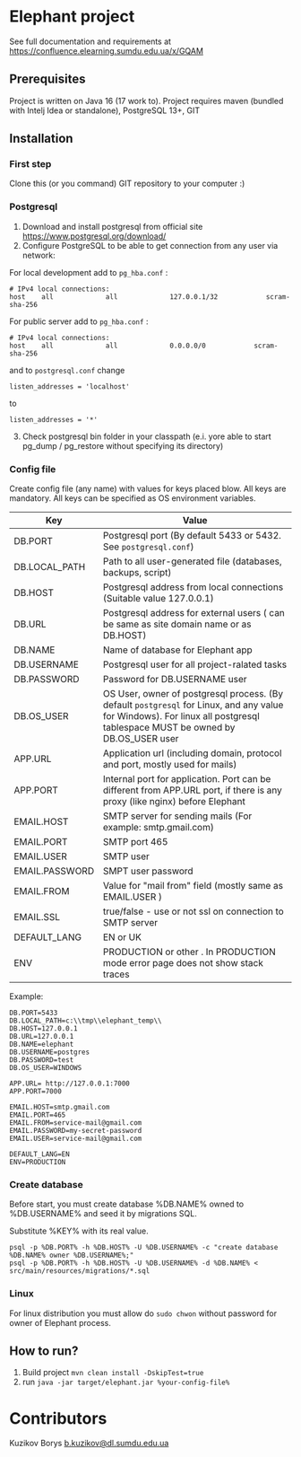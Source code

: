 # Elephant project

See full documentation and requirements at https://confluence.elearning.sumdu.edu.ua/x/GQAM

## Prerequisites

Project is written on Java 16 (17 work to). Project requires maven (bundled with Intelj Idea or standalone), PostgreSQL
13+, GIT

## Installation

### First step

Clone this (or you command) GIT repository to your computer :)

### Postgresql

1. Download and install postgresql from official site https://www.postgresql.org/download/
2. Configure PostgreSQL to be able to get connection from any user via network:

For local development add to `pg_hba.conf` :

    # IPv4 local connections:
    host    all             all             127.0.0.1/32            scram-sha-256

For public server add to `pg_hba.conf` :

    # IPv4 local connections:
    host    all             all             0.0.0.0/0            scram-sha-256

and to `postgresql.conf` change

    listen_addresses = 'localhost'

to

    listen_addresses = '*'

3. Check postgresql bin folder in your classpath (e.i. yore able to start pg_dump / pg_restore without specifying its directory)

### Config file

Create config file (any name) with values for keys placed blow. All keys are mandatory. All keys can be specified as OS
environment variables.

| Key            | Value                                                                                                                                                                      |    
|----------------|----------------------------------------------------------------------------------------------------------------------------------------------------------------------------|
| DB.PORT        | Postgresql port (By default 5433 or 5432. See `postgresql.conf`)                                                                                                           |
| DB.LOCAL_PATH  | Path to all user-generated file (databases, backups, script)                                                                                                               |
| DB.HOST        | Postgresql address from local connections (Suitable value 127.0.0.1)                                                                                                       |
| DB.URL         | Postgresql address for external users ( can be same as site domain name or as DB.HOST)                                                                                     | 
| DB.NAME        | Name of database for Elephant app                                                                                                                                          |
| DB.USERNAME    | Postgresql user for all project-ralated tasks                                                                                                                              |
| DB.PASSWORD    | Password for DB.USERNAME user                                                                                                                                              | 
| DB.OS_USER     | OS User, owner of postgresql process. (By default `postgresql` for Linux, and any value for Windows). For linux all postgresql tablespace MUST be owned by DB.OS_USER user |
| APP.URL        | Application url (including domain, protocol and port, mostly used for mails)                                                                                               |
| APP.PORT       | Internal port for application. Port can be different from APP.URL port, if there is any proxy (like nginx) before Elephant                                                 |  
| EMAIL.HOST     | SMTP server for sending mails (For example: smtp.gmail.com)                                                                                                                |
| EMAIL.PORT     | SMTP port 465                                                                                                                                                              |
| EMAIL.USER     | SMTP user                                                                                                                                                                  |
| EMAIL.PASSWORD | SMPT user password                                                                                                                                                         |
| EMAIL.FROM     | Value for "mail from" field (mostly same as EMAIL.USER )                                                                                                                   |
| EMAIL.SSL      | true/false - use or not ssl on connection to SMTP server                                                                                                                   |
| DEFAULT_LANG   | EN or UK                                                                                                                                                                   |
| ENV            | PRODUCTION or other . In PRODUCTION mode error page does not show stack traces                                                                                             |

Example:

```
DB.PORT=5433
DB.LOCAL_PATH=c:\\tmp\\elephant_temp\\
DB.HOST=127.0.0.1
DB.URL=127.0.0.1
DB.NAME=elephant
DB.USERNAME=postgres
DB.PASSWORD=test
DB.OS_USER=WINDOWS

APP.URL= http://127.0.0.1:7000
APP.PORT=7000

EMAIL.HOST=smtp.gmail.com
EMAIL.PORT=465
EMAIL.FROM=service-mail@gmail.com
EMAIL.PASSWORD=my-secret-password
EMAIL.USER=service-mail@gmail.com

DEFAULT_LANG=EN
ENV=PRODUCTION
```

### Create database

Before start, you must create database %DB.NAME% owned to %DB.USERNAME% and seed it by migrations SQL.

Substitute %KEY% with its real value.

```
psql -p %DB.PORT% -h %DB.HOST% -U %DB.USERNAME% -c "create database %DB.NAME% owner %DB.USERNAME%;"
psql -p %DB.PORT% -h %DB.HOST% -U %DB.USERNAME% -d %DB.NAME% < src/main/resources/migrations/*.sql
```

### Linux

For linux distribution you must allow do `sudo chwon` without password for owner of Elephant process.

## How to run?

1. Build project
   `mvn clean install -DskipTest=true`
2. run
   `java -jar target/elephant.jar %your-config-file%`

# Contributors

Kuzikov Borys <b.kuzikov@dl.sumdu.edu.ua>